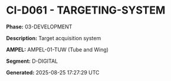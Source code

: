 # CI-D061 - TARGETING-SYSTEM

**Phase:** 03-DEVELOPMENT

**Description:** Target acquisition system

**AMPEL:** AMPEL-01-TUW (Tube and Wing)

**Segment:** D-DIGITAL

**Generated:** 2025-08-25 17:27:29 UTC
